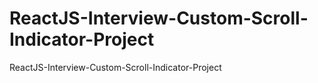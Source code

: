 # ReactJS-Interview-Custom-Scroll-Indicator-Project
ReactJS-Interview-Custom-Scroll-Indicator-Project
